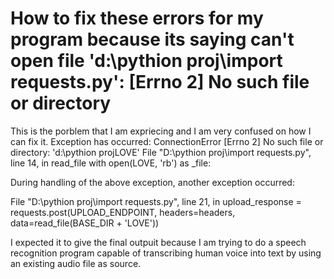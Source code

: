 
# How to fix these errors for my program because its saying can't open file 'd:\\pythion proj\\import requests.py': [Errno 2] No such file or directory

This is the porblem that I am expriecing and I am very confused on how I can fix it.
Exception has occurred: ConnectionError
[Errno 2] No such file or directory: 'd:\\pythion projLOVE'
  File "D:\pythion proj\import requests.py", line 14, in read_file
    with open(LOVE, 'rb') as _file:

During handling of the above exception, another exception occurred:

  File "D:\pythion proj\import requests.py", line 21, in <module>
    upload_response = requests.post(UPLOAD_ENDPOINT, headers=headers, data=read_file(BASE_DIR + 'LOVE'))

I expected it to give the final outpuit because I am trying to do a speech recognition program capable of transcribing human voice into text by using an existing audio file as source.

        